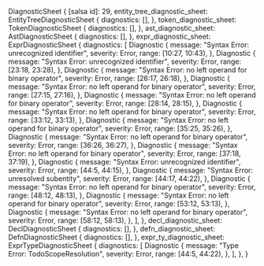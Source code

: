 DiagnosticSheet {
    [salsa id]: 29,
    entity_tree_diagnostic_sheet: EntityTreeDiagnosticSheet {
        diagnostics: [],
    },
    token_diagnostic_sheet: TokenDiagnosticSheet {
        diagnostics: [],
    },
    ast_diagnostic_sheet: AstDiagnosticSheet {
        diagnostics: [],
    },
    expr_diagnostic_sheet: ExprDiagnosticSheet {
        diagnostics: [
            Diagnostic {
                message: "Syntax Error: unrecognized identifier",
                severity: Error,
                range: [10:27, 10:43),
            },
            Diagnostic {
                message: "Syntax Error: unrecognized identifier",
                severity: Error,
                range: [23:18, 23:28),
            },
            Diagnostic {
                message: "Syntax Error: no left operand for binary operator",
                severity: Error,
                range: [26:17, 26:18),
            },
            Diagnostic {
                message: "Syntax Error: no left operand for binary operator",
                severity: Error,
                range: [27:15, 27:16),
            },
            Diagnostic {
                message: "Syntax Error: no left operand for binary operator",
                severity: Error,
                range: [28:14, 28:15),
            },
            Diagnostic {
                message: "Syntax Error: no left operand for binary operator",
                severity: Error,
                range: [33:12, 33:13),
            },
            Diagnostic {
                message: "Syntax Error: no left operand for binary operator",
                severity: Error,
                range: [35:25, 35:26),
            },
            Diagnostic {
                message: "Syntax Error: no left operand for binary operator",
                severity: Error,
                range: [36:26, 36:27),
            },
            Diagnostic {
                message: "Syntax Error: no left operand for binary operator",
                severity: Error,
                range: [37:18, 37:19),
            },
            Diagnostic {
                message: "Syntax Error: unrecognized identifier",
                severity: Error,
                range: [44:5, 44:15),
            },
            Diagnostic {
                message: "Syntax Error: unresolved subentity",
                severity: Error,
                range: [44:17, 44:22),
            },
            Diagnostic {
                message: "Syntax Error: no left operand for binary operator",
                severity: Error,
                range: [48:12, 48:13),
            },
            Diagnostic {
                message: "Syntax Error: no left operand for binary operator",
                severity: Error,
                range: [53:12, 53:13),
            },
            Diagnostic {
                message: "Syntax Error: no left operand for binary operator",
                severity: Error,
                range: [58:12, 58:13),
            },
        ],
    },
    decl_diagnostic_sheet: DeclDiagnosticSheet {
        diagnostics: [],
    },
    defn_diagnostic_sheet: DefnDiagnosticSheet {
        diagnostics: [],
    },
    expr_ty_diagnostic_sheet: ExprTypeDiagnosticSheet {
        diagnostics: [
            Diagnostic {
                message: "Type Error: TodoScopeResolution",
                severity: Error,
                range: [44:5, 44:22),
            },
        ],
    },
}